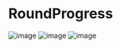 RoundProgress
=============

![image](https://github.com/qduningning/RoundProgress/raw/master/pic1.png)
![image](https://github.com/qduningning/RoundProgress/raw/master/pic2.png)
![image](https://github.com/qduningning/RoundProgress/raw/master/pic3.png)
